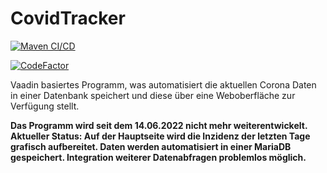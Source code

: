 # CovidTracker

[![Maven CI/CD](https://github.com/olech2412/CovidTracker/actions/workflows/build.yml/badge.svg?branch=master)](https://github.com/olech2412/CovidTracker/actions/workflows/build.yml)

[![CodeFactor](https://www.codefactor.io/repository/github/olech2412/covidtracker/badge)](https://www.codefactor.io/repository/github/olech2412/covidtracker)

Vaadin basiertes Programm, was automatisiert die aktuellen Corona Daten in einer Datenbank speichert und diese über eine Weboberfläche zur Verfügung stellt.

**Das Programm wird seit dem 14.06.2022 nicht mehr weiterentwickelt. Aktueller Status: Auf der Hauptseite wird die Inzidenz der letzten Tage grafisch aufbereitet. Daten werden automatisiert in einer MariaDB gespeichert. Integration weiterer Datenabfragen problemlos möglich.**
